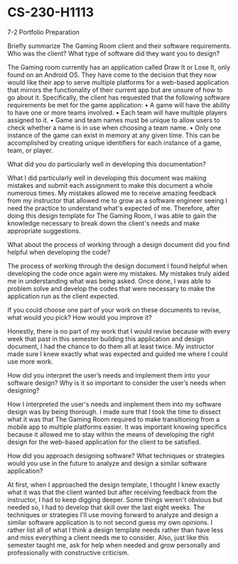 # CS-230-H1113
7-2 Portfolio Preparation


Briefly summarize The Gaming Room client and their software requirements. Who was the client? What type of software did they want you to design?

The Gaming room currently has an application called Draw It or Lose It, only found on an Android OS. They have come to the decision that they now would like their app to serve multiple platforms for a web-based application that mirrors the functionality of their current app but are unsure of how to go about it. Specifically, the client has requested that the following software requirements be met for the game application:
•	A game will have the ability to have one or more teams involved.
•	Each team will have multiple players assigned to it.
•	Game and team names must be unique to allow users to check whether a name is in use when choosing a team name.
•	Only one instance of the game can exist in memory at any given time. This can be accomplished by creating unique identifiers for each instance of a game, team, or player.


What did you do particularly well in developing this documentation?

What I did particularly well in developing this document was making mistakes and submit each assignment to make this document a whole numerous times. My mistakes allowed me to receive amazing feedback from my instructor that allowed me to grow as a software engineer seeing I need the practice to understand what's expected of me. Therefore, after doing this design template for The Gaming Room, I was able to gain the knowledge necessary to break down the client's needs and make appropriate suggestions.


What about the process of working through a design document did you find helpful when developing the code?

The process of working through the design document I found helpful when developing the code once again were my mistakes. My mistakes truly aided me in understanding what was being asked. Once done, I was able to problem solve and develop the codes that were necessary to make the application run as the client expected.


If you could choose one part of your work on these documents to revise, what would you pick? How would you improve it?

Honestly, there is no part of my work that I would revise because with every week that past in this semester building this application and design document, I had the chance to do them all at least twice. My instructor made sure I knew exactly what was expected and guided me where I could use more work.


How did you interpret the user’s needs and implement them into your software design? Why is it so important to consider the user’s needs when designing?

How I interpreted the user's needs and implement them into my software design was by being thorough. I made sure that I took the time to dissect what it was that The Gaming Room required to make transitioning from a mobile app to multiple platforms easier. It was important knowing specifics because it allowed me to stay within the means of developing the right design for the web-based application for the client to be satisfied.

How did you approach designing software? What techniques or strategies would you use in the future to analyze and design a similar software application?

At first, when I approached the design template, I thought I knew exactly what it was that the client wanted but after receiving feedback from the instructor, I had to keep digging deeper. Some things weren't obvious but needed so, I had to develop that skill over the last eight weeks. The techniques or strategies I'll use moving forward to analyze and design a similar software application is to not second guess my own opinions. I rather list all of what I think a design template needs rather than have less and miss everything a client needs me to consider. Also, just like this semester taught me, ask for help when needed and grow personally and professionally with constructive criticism.
